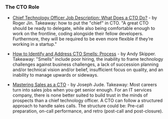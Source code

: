 ### The CTO Role

- [Chief Technology Officer Job Description: What Does a CTO Do?](https://buttercms.com/blog/chief-technology-officer-job-description-what-does-a-cto-do) - by Roger Jin. Takeaway: how to put the "chief" in CTO. "A great CTO should be ready to delegate, while also being comfortable enough to work on the frontline, coding alongside their fellow developers. Furthermore, they will be required to be even more flexible if they’re working in a startup."

- [How to Identify and Address CTO Smells: Process](https://medium.com/cto-craft/how-to-identify-and-address-cto-smells-process-b9a4265cb9f0) - by Andy Skipper. Takeaway: "Smells" include poor hiring, the inability to frame technology challenges against business challenges, a lack of succession planning and/or technical vision and/or belief, insufficient focus on quality, and an inability to manage upwards or sideways.

- [Mastering Sales as a CTO](https://jjude.com/cto-sales/) - by Joseph Jude. Takeaway: Most careers turn into sales jobs when you get senior enough. For an IT services company, there is none better suited to build trust in the minds of prospects than a chief technology officer. A CTO can follow a structured approach to handle sales calls. The structure could be: Pre-call preparation, on-call performance, and retro (post-call and post-closure).
